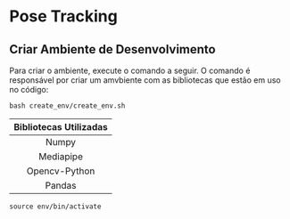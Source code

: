 # Pose Tracking

## Criar Ambiente de Desenvolvimento 

Para criar o ambiente, execute o comando a seguir. O comando é responsável por criar um amvbiente com as bibliotecas que estão em uso no código:
```
bash create_env/create_env.sh
```


|Bibliotecas Utilizadas|
|:------------:|
| Numpy |
| Mediapipe |
| Opencv-Python |
| Pandas |

```
source env/bin/activate
```
